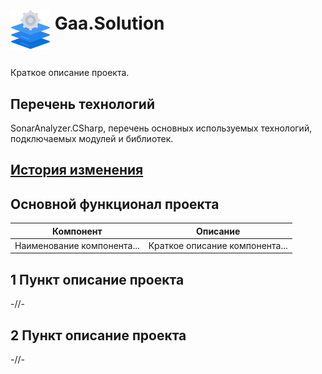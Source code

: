 # <p><img src="icon.png" width="64px" height="64px" align="middle"/> Gaa.Solution</p>

Краткое описание проекта.

## Перечень технологий

SonarAnalyzer.CSharp, перечень основных используемых технологий, подключаемых модулей и библиотек.

## [История изменения](CHANGELOG.md)

## Основной функционал проекта

| Компонент                  | Описание                       |
|----------------------------|--------------------------------|
| Наименование компонента... | Краткое описание компонента... |

## 1 Пункт описание проекта

-//-

## 2 Пункт описание проекта

-//-